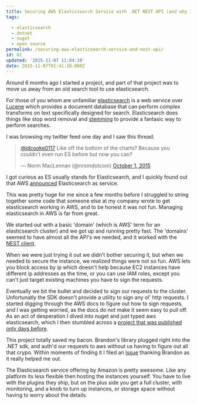 ```yaml
---
title: Securing AWS Elasticsearch Service with .NET NEST API (and why I love open source)
tags:

  - elasticsearch
  - dotnet
  - nuget
  - open source
permalink: /securing-aws-elasticsearch-service-and-nest-api/
id: 61
updated: '2015-11-07 11:04:10'
date: 2015-11-07T01:41:18.000Z
---
```


Around 6 months ago I started a project, and part of that project was to move us away from an old search tool to use elasticsearch.
<!-- more -->
For those of you whom are unfamiliar [elasticsearch](https://www.elastic.co/) is a web service over [Lucene](https://lucene.apache.org/core/) which provides a document database that can perform complex transforms on text specifically designed for search. Elasticsearch does things like stop word removal and [stemming](https://www.elastic.co/guide/en/elasticsearch/guide/current/controlling-stemming.html) to provide a fantasic way to perform searches.

I was browsing my twitter feed one day and I saw this thread.

<blockquote class="twitter-tweet" lang="en"><p lang="en" dir="ltr"><a href="https://twitter.com/jdcooke0117">@jdcooke0117</a> Like off the bottom of the charts? Because you couldn&#39;t even run ES before but now you can?</p>&mdash; Norm MacLennan (@nromdotcom) <a href="https://twitter.com/nromdotcom/status/649723904563396608">October 1, 2015</a></blockquote>


I got curious as ES usually stands for Elasticsearch, and I quickly found out that AWS [announced](https://aws.amazon.com/blogs/aws/new-amazon-elasticsearch-service/) Elasticsearch as service.

This was pretty huge for me since a few months before I struggled to string together some code that someone else at my company wrote to get elasticsearch working in AWS, and to be honest it was not fun. Managing elasticsearch in AWS is far from great.


We started out with a basic 'domain' (which is AWS' term for an elasticsearch cluster) and we got up and running pretty fast. The 'domains' seemed to have almost all the API's we needed, and it worked with the [NEST client](http://nest.azurewebsites.net/).

When we were just trying it out we didn't bother securing it, but when we needed to secure the instance, we realized things were not so fun. AWS lets you block access by ip which doesn't help because EC2 instances have different ip addresses as the time, or you can use IAM roles, except you can't just target existing machines you have to sign the requests.

Eventually we bit the bullet and decided to sign our requests to the cluster. Unfortunatly the SDK doesn't provide a utility to sign any ol' http requests. I started digging through the AWS docs to figure out how to sign requests, and I was getting worried, as the docs do not make it seem easy to pull off. As an act of desperation I dived into nuget and just typed aws elasticsearch, which I then stumbled across a [project that was published only days before](https://github.com/bcuff/elasticsearch-net-aws).

This project totally saved my bacon. Brandon's library plugged right into the .NET sdk, and auth'd our requests to aws without us having to figure out all that crypo. Within moments of finding it I filed an [issue](https://github.com/bcuff/elasticsearch-net-aws/issues/1) thanking Brandon as it really helped me out.

The Elasticsearch service offering by Amazon is pretty awesome. Like any platform its less flexible then hosting the instances yourself. You have to live with the plugins they ship, but on the plus side you get a full cluster, with monitoring, and a knob to turn up instances, or storage space without having to worry about the details.
